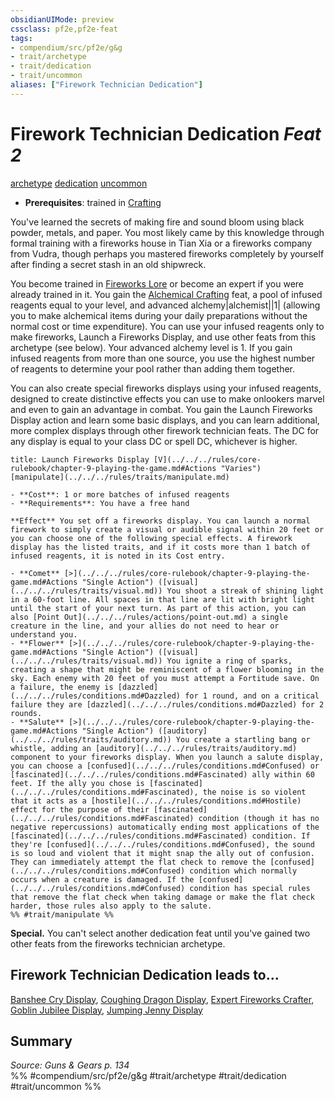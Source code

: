 ```yaml
---
obsidianUIMode: preview
cssclass: pf2e,pf2e-feat
tags:
- compendium/src/pf2e/g&g
- trait/archetype
- trait/dedication
- trait/uncommon
aliases: ["Firework Technician Dedication"]
---
```

# Firework Technician Dedication  *Feat 2*  
[archetype](../../Rules/traits/archetype.md)  [dedication](../../Rules/traits/dedication.md)  [uncommon](../../Rules/traits/uncommon.md)  

- **Prerequisites**: trained in [Crafting](../skills.md#Crafting)

You've learned the secrets of making fire and sound bloom using black powder, metals, and paper. You most likely came by this knowledge through formal training with a fireworks house in Tian Xia or a fireworks company from Vudra, though perhaps you mastered fireworks completely by yourself after finding a secret stash in an old shipwreck.

You become trained in [Fireworks Lore](../skills.md#Lore) or become an expert if you were already trained in it. You gain the [Alchemical Crafting](alchemical-crafting.md) feat, a pool of infused reagents equal to your level, and advanced alchemy|alchemist||1| (allowing you to make alchemical items during your daily preparations without the normal cost or time expenditure). You can use your infused reagents only to make fireworks, Launch a Fireworks Display, and use other feats from this archetype (see below). Your advanced alchemy level is 1. If you gain infused reagents from more than one source, you use the highest number of reagents to determine your pool rather than adding them together.

You can also create special fireworks displays using your infused reagents, designed to create distinctive effects you can use to make onlookers marvel and even to gain an advantage in combat. You gain the Launch Fireworks Display action and learn some basic displays, and you can learn additional, more complex displays through other firework technician feats. The DC for any display is equal to your class DC or spell DC, whichever is higher.

```ad-embed-ability
title: Launch Fireworks Display [V](../../../rules/core-rulebook/chapter-9-playing-the-game.md#Actions "Varies")
[manipulate](../../../rules/traits/manipulate.md)  

- **Cost**: 1 or more batches of infused reagents
- **Requirements**: You have a free hand

**Effect** You set off a fireworks display. You can launch a normal firework to simply create a visual or audible signal within 20 feet or you can choose one of the following special effects. A firework display has the listed traits, and if it costs more than 1 batch of infused reagents, it is noted in its Cost entry.

- **Comet** [>](../../../rules/core-rulebook/chapter-9-playing-the-game.md#Actions "Single Action") ([visual](../../../rules/traits/visual.md)) You shoot a streak of shining light in a 60-foot line. All spaces in that line are lit with bright light until the start of your next turn. As part of this action, you can also [Point Out](../../../rules/actions/point-out.md) a single creature in the line, and your allies do not need to hear or understand you.
- **Flower** [>](../../../rules/core-rulebook/chapter-9-playing-the-game.md#Actions "Single Action") ([visual](../../../rules/traits/visual.md)) You ignite a ring of sparks, creating a shape that might be reminiscent of a flower blooming in the sky. Each enemy with 20 feet of you must attempt a Fortitude save. On a failure, the enemy is [dazzled](../../../rules/conditions.md#Dazzled) for 1 round, and on a critical failure they are [dazzled](../../../rules/conditions.md#Dazzled) for 2 rounds.
- **Salute** [>](../../../rules/core-rulebook/chapter-9-playing-the-game.md#Actions "Single Action") ([auditory](../../../rules/traits/auditory.md)) You create a startling bang or whistle, adding an [auditory](../../../rules/traits/auditory.md) component to your fireworks display. When you launch a salute display, you can choose a [confused](../../../rules/conditions.md#Confused) or [fascinated](../../../rules/conditions.md#Fascinated) ally within 60 feet. If the ally you chose is [fascinated](../../../rules/conditions.md#Fascinated), the noise is so violent that it acts as a [hostile](../../../rules/conditions.md#Hostile) effect for the purpose of their [fascinated](../../../rules/conditions.md#Fascinated) condition (though it has no negative repercussions) automatically ending most applications of the [fascinated](../../../rules/conditions.md#Fascinated) condition. If they're [confused](../../../rules/conditions.md#Confused), the sound is so loud and violent that it might snap the ally out of confusion. They can immediately attempt the flat check to remove the [confused](../../../rules/conditions.md#Confused) condition which normally occurs when a creature is damaged. If the [confused](../../../rules/conditions.md#Confused) condition has special rules that remove the flat check when taking damage or make the flat check harder, those rules also apply to the salute.  
%% #trait/manipulate %%
```

**Special.** You can't select another dedication feat until you've gained two other feats from the fireworks technician archetype.

## Firework Technician Dedication leads to...

[Banshee Cry Display](banshee-cry-display-g-g.md), [Coughing Dragon Display](coughing-dragon-display-g-g.md), [Expert Fireworks Crafter](expert-fireworks-crafter-g-g.md), [Goblin Jubilee Display](goblin-jubilee-display-g-g.md), [Jumping Jenny Display](jumping-jenny-display-g-g.md)

## Summary

*Source: Guns & Gears p. 134*  
%% #compendium/src/pf2e/g&g #trait/archetype #trait/dedication #trait/uncommon %%
